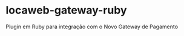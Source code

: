 locaweb-gateway-ruby
====================

Plugin em Ruby para integração com o Novo Gateway de Pagamento